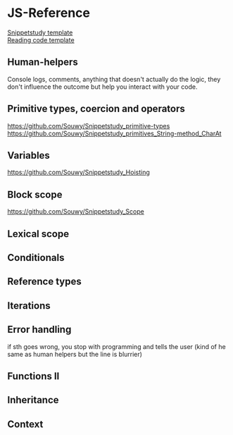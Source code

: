 # JS-Reference
[Snippetstudy template](https://raw.githubusercontent.com/Souwy/JS-Reference/master/Snippetstudy-template.md)   
[Reading code template](https://raw.githubusercontent.com/Souwy/JS-Reference/master/Reading-code-template.md)   
## Human-helpers
Console logs, comments, anything that doesn't actually do the logic, they don't influence the outcome but help you interact with your code.

## Primitive types, coercion and operators
https://github.com/Souwy/Snippetstudy_primitive-types    
https://github.com/Souwy/Snippetstudy_primitives_String-method_CharAt 
## Variables
https://github.com/Souwy/Snippetstudy_Hoisting   
## Block scope
https://github.com/Souwy/Snippetstudy_Scope    
## Lexical scope

## Conditionals

## Reference types

## Iterations

## Error handling
if sth goes wrong, you stop with programming and tells the user (kind of he same as human helpers but the line is blurrier)

## Functions II

## Inheritance

## Context
